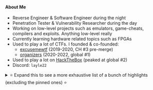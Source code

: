 #### About Me
* Reverse Engineer & Software Engineer during the night
* Penetration Tester & Vulnerability Researcher during the day
* Working on low-level projects such as emulators, game-cheats, compilers and exploits. Anything low-level really  
* Currently learning hardware related topics such as FPGAs  
* Used to play a lot of CTFs. I founded & co-founded:
  * [excusemewtf](https://ctftime.org/team/104977/) (2019-2020, CH #3 pre-merge)
  * [organizers](https://ctftime.org/team/42934/) (2020-2022, global #1)
* Used to play a lot on [HackTheBox](https://app.hackthebox.com/profile/7533) (peaked at global #2)  
* Discord: `layle22`

<details>
  <summary>⭐ Expand this to see a more exhaustive list of a bunch of highlights (excluding the pinned ones) ⭐</summary>

  #### Game Hacking
  * [DeadByDaylight](https://github.com/ioncodes/DeadByDaylight) - Dead by Daylight research material gathered while reverse engineering the game
  * [FallGuys](https://github.com/ioncodes/FallGuys) - FallGuys cheat that used internal functions present in one of the first published releases of the game
  * [RACEAC](https://github.com/ioncodes/RACEAC) - Proof of concept code for an EasyAntiCheat race condition that allowed you to tamper resource data
  * [NonlethalCompany](https://github.com/ioncodes/NonlethalCompany) - Lethal Company cheat that uses Harmony to change various aspects of the game (infinite sprint, no death, etc)
  * [ESP-It](https://github.com/ioncodes/ESP-It) - Witch It ESP cheat 
  * [vacation3-emu](https://github.com/ioncodes/vacation3-emu) - An emulator that deobfuscates and decrypts VAC3 anticheat modules
  * [Maze](https://github.com/ioncodes/Maze) - Cheats for "Maze", LiveOverflow's game hacking challenge
  * [Clicker Heroes](https://github.com/ioncodes/clickerheroes) - Clicker Heroes cheat that allows you to use self created redemption codes to unlock items by emulating the server response

  #### Research
  * [Curveball](https://github.com/ioncodes/Curveball) - Proof of concept code for CVE-2020-0601 also known as the "CryptoAPI exploit"
  * [BlueGate](https://github.com/ioncodes/BlueGate) - PoC for the Remote Desktop Gateway vulnerability - CVE-2020-0609 & CVE-2020-0610
  * [dbgmon](https://github.com/ioncodes/dbgmon) - Reverse engineered implementation of DbgView's usermode logger

  #### Low-level
  * [dlsym_hook](https://github.com/ioncodes/dlsym_hook) - Rewrites a binary statically by lifting the instructions to LLVM, hooking a function and compiling it back
  * [ida-teams-docker](ida-teams-docker) - Dockerized version of IDA Pro's Hexvault and Lumina
  * [docker-compiler-explorer](https://github.com/ioncodes/docker-compiler-explorer) - Dockerized version of Godbolt's Compiler Explorer preconfigured with C, C++, Rust and LLVM
  * [rw](https://github.com/ioncodes/rw) - A kernel driver exposing read/write capabilities to usermode
  * [pooldump](https://github.com/ioncodes/pooldump) - Allows you to dump all nonpaged `BigPool`s from kernel

  #### Emulation
  * [gg](https://github.com/ioncodes/gg) - GameGear emulator
  * [ayyboy](https://github.com/ioncodes/ayyboy) - GameBoy and GameBoy Color emulator, featuring rumble pak support for Lovense sex toys
  * [llvm8](https://github.com/ioncodes/llvm8) - Statically recompiling CHIP8 to Windows and macOS using LLVM

  #### Misc
  * [long_night](https://github.com/ioncodes/long_night) - A collection of themes based on pastel colors, created for reverse engineers
  * [SteamManifestFixer](https://github.com/ioncodes/SteamManifestFixer) - Patches Steam to download depot files without manifest data
  * [sbb](https://github.com/ioncodes/sbb) - A commandline tool that allows you to check the public transportation connection via SBB
  * [JodelAPI](https://github.com/ioncodes/JodelAPI) - A wrapper for Jodel's API
</details>
